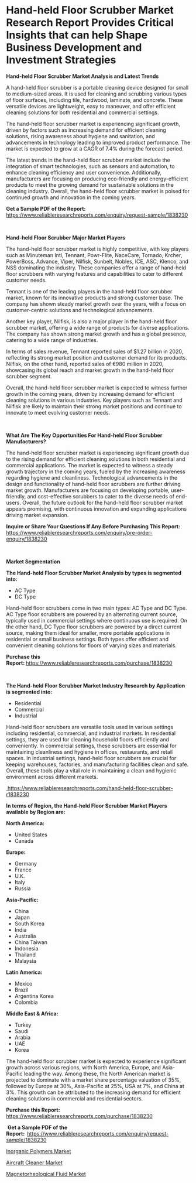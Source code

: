 <p><h1>Hand-held Floor Scrubber Market Research Report Provides Critical Insights that can help Shape Business Development and Investment Strategies</h1></p><p><strong>Hand-held Floor Scrubber Market Analysis and Latest Trends</strong></p>
<p><p>A hand-held floor scrubber is a portable cleaning device designed for small to medium-sized areas. It is used for cleaning and scrubbing various types of floor surfaces, including tile, hardwood, laminate, and concrete. These versatile devices are lightweight, easy to maneuver, and offer efficient cleaning solutions for both residential and commercial settings.</p><p>The hand-held floor scrubber market is experiencing significant growth, driven by factors such as increasing demand for efficient cleaning solutions, rising awareness about hygiene and sanitation, and advancements in technology leading to improved product performance. The market is expected to grow at a CAGR of 7.4% during the forecast period.</p><p>The latest trends in the hand-held floor scrubber market include the integration of smart technologies, such as sensors and automation, to enhance cleaning efficiency and user convenience. Additionally, manufacturers are focusing on producing eco-friendly and energy-efficient products to meet the growing demand for sustainable solutions in the cleaning industry. Overall, the hand-held floor scrubber market is poised for continued growth and innovation in the coming years.</p></p>
<p><strong>Get a Sample PDF of the Report:&nbsp;</strong> <a href="https://www.reliableresearchreports.com/enquiry/request-sample/1838230">https://www.reliableresearchreports.com/enquiry/request-sample/1838230</a></p>
<p>&nbsp;</p>
<p><strong>Hand-held Floor Scrubber Major Market Players</strong></p>
<p><p>The hand-held floor scrubber market is highly competitive, with key players such as Minuteman Intl, Tennant, Powr-Flite, NaceCare, Tornado, Krcher, PowerBoss, Advance, Viper, Nilfisk, Sunbelt, Nobles, ICE, ASC, Klenco, and NSS dominating the industry. These companies offer a range of hand-held floor scrubbers with varying features and capabilities to cater to different customer needs.</p><p>Tennant is one of the leading players in the hand-held floor scrubber market, known for its innovative products and strong customer base. The company has shown steady market growth over the years, with a focus on customer-centric solutions and technological advancements.</p><p>Another key player, Nilfisk, is also a major player in the hand-held floor scrubber market, offering a wide range of products for diverse applications. The company has shown strong market growth and has a global presence, catering to a wide range of industries.</p><p>In terms of sales revenue, Tennant reported sales of $1.27 billion in 2020, reflecting its strong market position and customer demand for its products. Nilfisk, on the other hand, reported sales of €980 million in 2020, showcasing its global reach and market growth in the hand-held floor scrubber segment.</p><p>Overall, the hand-held floor scrubber market is expected to witness further growth in the coming years, driven by increasing demand for efficient cleaning solutions in various industries. Key players such as Tennant and Nilfisk are likely to maintain their strong market positions and continue to innovate to meet evolving customer needs.</p></p>
<p>&nbsp;</p>
<p><strong>What Are The Key Opportunities For Hand-held Floor Scrubber Manufacturers?</strong></p>
<p><p>The hand-held floor scrubber market is experiencing significant growth due to the rising demand for efficient cleaning solutions in both residential and commercial applications. The market is expected to witness a steady growth trajectory in the coming years, fueled by the increasing awareness regarding hygiene and cleanliness. Technological advancements in the design and functionality of hand-held floor scrubbers are further driving market growth. Manufacturers are focusing on developing portable, user-friendly, and cost-effective scrubbers to cater to the diverse needs of end-users. Overall, the future outlook for the hand-held floor scrubber market appears promising, with continuous innovation and expanding applications driving market expansion.</p></p>
<p><strong>Inquire or Share Your Questions If Any Before Purchasing This Report:</strong> <a href="https://www.reliableresearchreports.com/enquiry/pre-order-enquiry/1838230">https://www.reliableresearchreports.com/enquiry/pre-order-enquiry/1838230</a></p>
<p>&nbsp;</p>
<p><strong>Market Segmentation</strong></p>
<p><strong>The Hand-held Floor Scrubber Market Analysis by types is segmented into:</strong></p>
<p><ul><li>AC Type</li><li>DC Type</li></ul></p>
<p><p>Hand-held floor scrubbers come in two main types: AC Type and DC Type. AC Type floor scrubbers are powered by an alternating current source, typically used in commercial settings where continuous use is required. On the other hand, DC Type floor scrubbers are powered by a direct current source, making them ideal for smaller, more portable applications in residential or small business settings. Both types offer efficient and convenient cleaning solutions for floors of varying sizes and materials.</p></p>
<p><strong>Purchase this Report:&nbsp;</strong><a href="https://www.reliableresearchreports.com/purchase/1838230">https://www.reliableresearchreports.com/purchase/1838230</a></p>
<p>&nbsp;</p>
<p><strong>The Hand-held Floor Scrubber Market Industry Research by Application is segmented into:</strong></p>
<p><ul><li>Residential</li><li>Commercial</li><li>Industrial</li></ul></p>
<p><p>Hand-held floor scrubbers are versatile tools used in various settings including residential, commercial, and industrial markets. In residential settings, they are used for cleaning household floors efficiently and conveniently. In commercial settings, these scrubbers are essential for maintaining cleanliness and hygiene in offices, restaurants, and retail spaces. In industrial settings, hand-held floor scrubbers are crucial for keeping warehouses, factories, and manufacturing facilities clean and safe. Overall, these tools play a vital role in maintaining a clean and hygienic environment across different markets.</p></p>
<p><a href="https://www.reliableresearchreports.com/hand-held-floor-scrubber-r1838230">&nbsp;https://www.reliableresearchreports.com/hand-held-floor-scrubber-r1838230</a></p>
<p><strong>In terms of Region, the Hand-held Floor Scrubber Market Players available by Region are:</strong></p>
<p>
    <p> <strong> North America: </strong>
        <ul>
            <li>United States</li>
            <li>Canada</li>
        </ul>
        </p> 
    <p> <strong> Europe: </strong>
        <ul>
            <li>Germany</li>
            <li>France</li>
            <li>U.K.</li>
            <li>Italy</li>
            <li>Russia</li>
        </ul>
        </p> 
    <p> <strong> Asia-Pacific: </strong>
        <ul>
            <li>China</li>
            <li>Japan</li>
            <li>South Korea</li>
            <li>India</li>
            <li>Australia</li>
            <li>China Taiwan</li>
            <li>Indonesia</li>
            <li>Thailand</li>
            <li>Malaysia</li>
        </ul>
        </p> 
    <p> <strong> Latin America: </strong>
        <ul>
            <li>Mexico</li>
            <li>Brazil</li>
            <li>Argentina Korea</li>
            <li>Colombia</li>
        </ul>
        </p> 
    <p> <strong> Middle East & Africa: </strong>
        <ul>
            <li>Turkey</li>
            <li>Saudi</li>
            <li>Arabia</li>
            <li>UAE</li>
            <li>Korea</li>
        </ul>
    </p>
    </p>
<p><p>The hand-held floor scrubber market is expected to experience significant growth across various regions, with North America, Europe, and Asia-Pacific leading the way. Among these, the North American market is projected to dominate with a market share percentage valuation of 35%, followed by Europe at 30%, Asia-Pacific at 25%, USA at 7%, and China at 3%. This growth can be attributed to the increasing demand for efficient cleaning solutions in commercial and residential sectors.</p></p>
<p><strong>Purchase this Report: </strong><a href="https://www.reliableresearchreports.com/purchase/1838230">https://www.reliableresearchreports.com/purchase/1838230</a></p>
<p>&nbsp;<strong>Get a Sample PDF of the Report:&nbsp;&nbsp;</strong><a href="https://www.reliableresearchreports.com/enquiry/request-sample/1838230">https://www.reliableresearchreports.com/enquiry/request-sample/1838230</a></p>
<p><strong></strong></p>
<p><p><a href="https://meowing-lemming-dd3.notion.site/Inorganic-Polymers-Market-Research-Report-Its-History-and-Forecast-2024-to-2031-80adfd2b8a3c47f78ef54c6066db5e62">Inorganic Polymers Market</a></p><p><a href="https://cute-banjo-8ca.notion.site/Aircraft-Cleaner-Market-Analysis-Its-CAGR-Market-Segmentation-and-Global-Industry-Overview-024f41382e3d4582b9378d34961dbbf7">Aircraft Cleaner Market</a></p><p><a href="https://shimmer-gardenia-37a.notion.site/Magnetorheological-Fluid-Market-Share-Evolution-and-Market-Growth-Trends-2024-2031-0b813ca9e8f8407890bec6944380bef3">Magnetorheological Fluid Market</a></p></p>